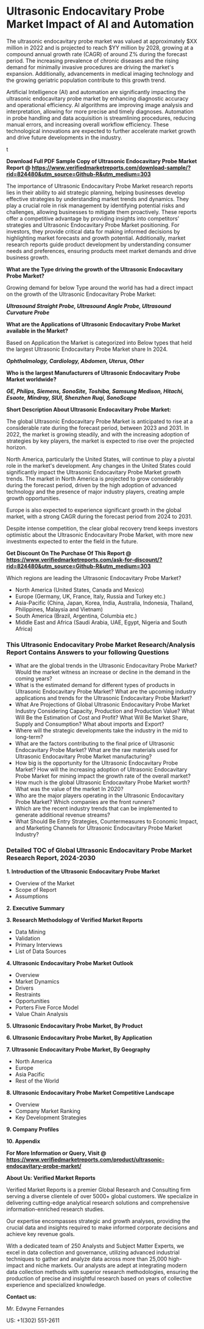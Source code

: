 <meta name="title" content="Global  Ultrasonic Endocavitary Probe Market Impact of AI and Automation"><meta name="description" content="  The ultrasonic endocavitary probe market was valued at approximately $XX million in 2022 and is projected to reach $YY million by 2028, growing at a compound annual "><meta name="title" content=" Ultrasonic Endocavitary Probe Market Size, Share, Scope, Trends, Growth, Opportunities, Analysis, Forecast"> <h1>Ultrasonic Endocavitary Probe Market Impact of AI and Automation</h1> <p>The ultrasonic endocavitary probe market was valued at approximately $XX million in 2022 and is projected to reach $YY million by 2028, growing at a compound annual growth rate (CAGR) of around Z% during the forecast period. The increasing prevalence of chronic diseases and the rising demand for minimally invasive procedures are driving the market's expansion. Additionally, advancements in medical imaging technology and the growing geriatric population contribute to this growth trend.</p> <p>Artificial Intelligence (AI) and automation are significantly impacting the ultrasonic endocavitary probe market by enhancing diagnostic accuracy and operational efficiency. AI algorithms are improving image analysis and interpretation, allowing for more precise and timely diagnoses. Automation in probe handling and data acquisition is streamlining procedures, reducing manual errors, and increasing overall workflow efficiency. These technological innovations are expected to further accelerate market growth and drive future developments in the industry.</p> t</p><p id="" class=""><strong>Download Full PDF Sample Copy of Ultrasonic Endocavitary Probe Market Report @ <a href="https://www.verifiedmarketreports.com/download-sample/?rid=824480&utm_source=Github-R&utm_medium=303" target="_blank">https://www.verifiedmarketreports.com/download-sample/?rid=824480&utm_source=Github-R&utm_medium=303</a></strong></p><p>The importance of&nbsp;Ultrasonic Endocavitary Probe Market research reports lies in their ability to aid strategic planning, helping businesses develop effective strategies by understanding market trends and dynamics. They play a crucial role in risk management by identifying potential risks and challenges, allowing businesses to mitigate them proactively. These reports offer a competitive advantage by providing insights into competitors' strategies and Ultrasonic Endocavitary Probe Market positioning. For investors, they provide critical data for making informed decisions by highlighting market forecasts and growth potential. Additionally, market research reports guide product development by understanding consumer needs and preferences, ensuring products meet market demands and drive business growth.</p><p><strong>What are the&nbsp;Type driving the growth of the Ultrasonic Endocavitary Probe Market?</strong></p><p id="" class="">Growing demand for below Type around the world has had a direct impact on the growth of the Ultrasonic Endocavitary Probe Market:</p><em><strong>Ultrasound Straight Probe, Ultrasound Angle Probe, Ultrasound Curvature Probe</strong></em></p><strong>What are the&nbsp;Applications&nbsp;of Ultrasonic Endocavitary Probe Market available in the Market?</strong></p><p id="" class="">Based on Application the Market is categorized into Below types that held the largest Ultrasonic Endocavitary Probe Market share In 2024.</p><em><strong>Ophthalmology, Cardiology, Abdomen, Uterus, Other</strong></em></p><strong>Who is the largest Manufacturers of Ultrasonic Endocavitary Probe Market worldwide?</strong></p><p><em><strong>GE, Philips, Siemens, SonoSite, Toshiba, Samsung Medison, Hitachi, Esaote, Mindray, SIUI, Shenzhen Ruqi, SonoScape</strong></em></p><p id="" class=""><strong>Short Description About Ultrasonic Endocavitary Probe Market:</strong></p><p>The global Ultrasonic Endocavitary Probe Market is anticipated to rise at a considerable rate during the forecast period, between 2023 and 2031. In 2022, the market is growing steadily, and with the increasing adoption of strategies by key players, the market is expected to rise over the projected horizon.</p><p>North America, particularly the United States, will continue to play a pivotal role in the market's development. Any changes in the United States could significantly impact the Ultrasonic Endocavitary Probe Market growth trends. The market in North America is projected to grow considerably during the forecast period, driven by the high adoption of advanced technology and the presence of major industry players, creating ample growth opportunities.</p><p>Europe is also expected to experience significant growth in the global market, with a strong CAGR during the forecast period from 2024 to 2031.</p><p>Despite intense competition, the clear global recovery trend keeps investors optimistic about the Ultrasonic Endocavitary Probe Market, with more new investments expected to enter the field in the future.</p><p id="" class=""><strong>Get Discount On The Purchase Of This Report @ <a href="https://www.verifiedmarketreports.com/ask-for-discount/?rid=824480&utm_source=Github-R&utm_medium=303" target="_blank">https://www.verifiedmarketreports.com/ask-for-discount/?rid=824480&utm_source=Github-R&utm_medium=303</a></strong></p>Which regions are leading the Ultrasonic Endocavitary Probe Market?</p><ul><li>North America (United States, Canada and Mexico)</li><li>Europe (Germany, UK, France, Italy, Russia and Turkey etc.)</li><li>Asia-Pacific (China, Japan, Korea, India, Australia, Indonesia, Thailand, Philippines, Malaysia and Vietnam)</li><li>South America (Brazil, Argentina, Columbia etc.)</li><li>Middle East and Africa (Saudi Arabia, UAE, Egypt, Nigeria and South Africa)</li></ul><h3 id="" class="">This Ultrasonic Endocavitary Probe Market Research/Analysis Report Contains Answers to your following Questions</h3><ul><li>What are the global trends in the Ultrasonic Endocavitary Probe Market? Would the market witness an increase or decline in the demand in the coming years?</li><li>What is the estimated demand for different types of products in Ultrasonic Endocavitary Probe Market? What are the upcoming industry applications and trends for the Ultrasonic Endocavitary Probe Market?</li><li>What Are Projections of Global Ultrasonic Endocavitary Probe Market Industry Considering Capacity, Production and Production Value? What Will Be the Estimation of Cost and Profit? What Will Be Market Share, Supply and Consumption? What about imports and Export?</li><li>Where will the strategic developments take the industry in the mid to long-term?</li><li>What are the factors contributing to the final price of Ultrasonic Endocavitary Probe Market? What are the raw materials used for Ultrasonic Endocavitary Probe Market manufacturing?</li><li>How big is the opportunity for the Ultrasonic Endocavitary Probe Market? How will the increasing adoption of Ultrasonic Endocavitary Probe Market for mining impact the growth rate of the overall market?</li><li>How much is the global Ultrasonic Endocavitary Probe Market worth? What was the value of the market In 2020?</li><li>Who are the major players operating in the Ultrasonic Endocavitary Probe Market? Which companies are the front runners?</li><li>Which are the recent industry trends that can be implemented to generate additional revenue streams?</li><li>What Should Be Entry Strategies, Countermeasures to Economic Impact, and Marketing Channels for Ultrasonic Endocavitary Probe Market Industry?</li></ul><h3 id="" class="">Detailed TOC of Global Ultrasonic Endocavitary Probe Market Research Report, 2024-2030</h3><p id="" class=""><strong>1. Introduction of the Ultrasonic Endocavitary Probe Market</strong></p><ul><li>Overview of the Market</li><li>Scope of Report</li><li>Assumptions</li></ul><p id="" class=""><strong>2. Executive Summary</strong></p><p id="" class=""><strong>3. Research Methodology of Verified Market Reports</strong></p><ul><li>Data Mining</li><li>Validation</li><li>Primary Interviews</li><li>List of Data Sources</li></ul><p id="" class=""><strong>4. Ultrasonic Endocavitary Probe Market Outlook</strong></p><ul><li>Overview</li><li>Market Dynamics</li><li>Drivers</li><li>Restraints</li><li>Opportunities</li><li>Porters Five Force Model</li><li>Value Chain Analysis</li></ul><p id="" class=""><strong>5. Ultrasonic Endocavitary Probe Market, By Product</strong></p><p id="" class=""><strong>6. Ultrasonic Endocavitary Probe Market, By Application</strong></p><p id="" class=""><strong>7. Ultrasonic Endocavitary Probe Market, By Geography</strong></p><ul><li>North America</li><li>Europe</li><li>Asia Pacific</li><li>Rest of the World</li></ul><p id="" class=""><strong>8. Ultrasonic Endocavitary Probe Market Competitive Landscape</strong></p><ul><li>Overview</li><li>Company Market Ranking</li><li>Key Development Strategies</li></ul><p id="" class=""><strong>9. Company Profiles</strong></p><p id="" class=""><strong>10. Appendix</strong></p><p id="" class=""><strong>For More Information or Query, Visit @ <a href="https://www.verifiedmarketreports.com/product/ultrasonic-endocavitary-probe-market/" target="_blank">https://www.verifiedmarketreports.com/product/ultrasonic-endocavitary-probe-market/</a></strong></p><p id="" class=""><strong>About Us: Verified Market Reports</strong></p><p id="" class="">Verified Market Reports is a premier Global Research and Consulting firm serving a diverse clientele of over 5000+ global customers. We specialize in delivering cutting-edge analytical research solutions and comprehensive information-enriched research studies.</p><p id="" class="">Our expertise encompasses strategic and growth analyses, providing the crucial data and insights required to make informed corporate decisions and achieve key revenue goals.</p><p id="" class="">With a dedicated team of 250 Analysts and Subject Matter Experts, we excel in data collection and governance, utilizing advanced industrial techniques to gather and analyze data across more than 25,000 high-impact and niche markets. Our analysts are adept at integrating modern data collection methods with superior research methodologies, ensuring the production of precise and insightful research based on years of collective experience and specialized knowledge.</p><p id="" class=""><strong>Contact us:</strong></p><p id="" class="">Mr. Edwyne Fernandes</p><p id="" class="">US: +1(302) 551-2611</p>
